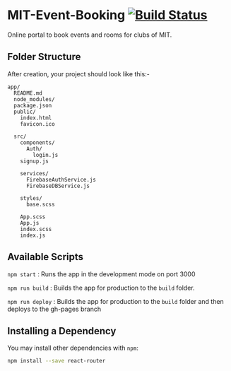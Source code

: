 # MIT-Event-Booking [![Build Status](https://travis-ci.com/cribblportal/MIT-Event-Booking.svg?token=VkvSbZJB1bmjWZDEPRYh&branch=master)](https://travis-ci.com/cribblportal/MIT-Event-Booking)
Online portal to book events and rooms for clubs of MIT.

## Folder Structure

After creation, your project should look like this:-

```
app/
  README.md
  node_modules/
  package.json
  public/
    index.html
    favicon.ico
    
  src/
    components/
      Auth/
        login.js
	signup.js
	
    services/
      FirebaseAuthService.js
      FirebaseDBService.js
      
    styles/
      base.scss
      
    App.scss
    App.js
    index.scss
    index.js
```
## Available Scripts

`npm start` : Runs the app in the development mode on port 3000

`npm run build` : Builds the app for production to the `build` folder.<br>

`npm run deploy` : Builds the app for production to the `build` folder and then deploys to the gh-pages branch<br>

## Installing a Dependency

You may install other dependencies with `npm`:

```sh
npm install --save react-router
```

